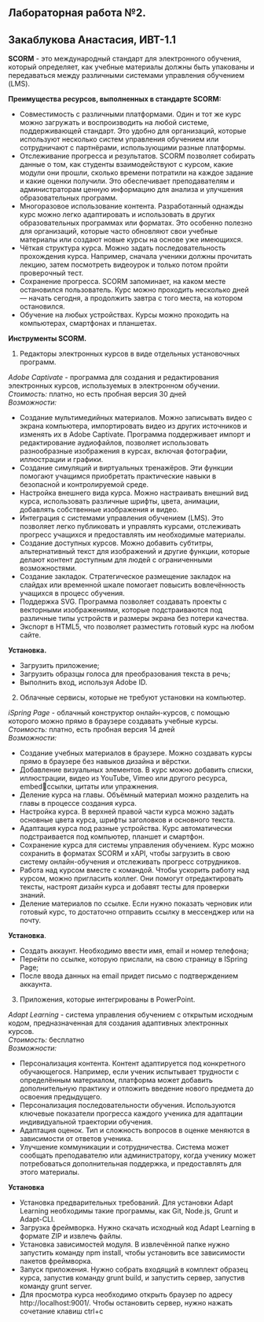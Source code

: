 ## Лабораторная работа №2. 
## Закаблукова Анастасия, ИВТ-1.1

**SCORM** - это международный стандарт для электронного обучения, который 
определяет, как учебные материалы должны быть упакованы и передаваться 
между различными системами управления обучением (LMS).

**Преимущества ресурсов, выполненных в стандарте SCORM:**
- Совместимость с различными платформами. Один и тот же курс можно 
загружать и воспроизводить на любой системе, поддерживающей 
стандарт. Это удобно для организаций, которые используют несколько 
систем управления обучением или сотрудничают с партнёрами, 
использующими разные платформы.
- Отслеживание прогресса и результатов. SCORM позволяет собирать 
данные о том, как студенты взаимодействуют с курсом, какие модули они 
прошли, сколько времени потратили на каждое задание и какие оценки 
получили. Это обеспечивает преподавателям и администраторам ценную 
информацию для анализа и улучшения образовательных программ.
- Многоразовое использование контента. Разработанный однажды курс 
можно легко адаптировать и использовать в других образовательных 
программах или форматах. Это особенно полезно для организаций, 
которые часто обновляют свои учебные материалы или создают новые
курсы на основе уже имеющихся.
- Чёткая структура курса. Можно задать последовательность прохождения 
курса. Например, сначала ученики должны прочитать лекцию, затем 
посмотреть видеоурок и только потом пройти проверочный тест.
- Сохранение прогресса. SCORM запоминает, на каком месте остановился 
пользователь. Курс можно проходить несколько дней — начать сегодня, а 
продолжить завтра с того места, на котором остановился.
- Обучение на любых устройствах. Курсы можно проходить на компьютерах, 
смартфонах и планшетах.

**Инструменты SCORM.**

1. Редакторы электронных курсов в виде отдельных установочных программ.

*Adobe Captivate* - программа для создания и редактирования электронных курсов, 
используемых в электронном обучении.  
*Стоимость:* платно, но есть пробная версия 30 дней  
*Возможности:*
- Создание мультимедийных материалов. Можно записывать видео с 
экрана компьютера, импортировать видео из других источников и 
изменять их в Adobe Captivate. Программа поддерживает импорт и 
редактирование аудиофайлов, позволяет использовать разнообразные 
изображения в курсах, включая фотографии, иллюстрации и графики. 
- Создание симуляций и виртуальных тренажёров. Эти функции помогают 
учащимся приобретать практические навыки в безопасной и 
контролируемой среде. 
- Настройка внешнего вида курса. Можно настраивать внешний вид 
курса, использовать различные шрифты, цвета, анимации, добавлять 
собственные изображения и видео. 
- Интеграция с системами управления обучением (LMS). Это позволяет 
легко публиковать и управлять курсами, отслеживать прогресс учащихся 
и предоставлять им необходимые материалы. 
- Создание доступных курсов. Можно добавить субтитры, альтернативный 
текст для изображений и другие функции, которые делают контент 
доступным для людей с ограниченными возможностями. 
- Создание закладок. Стратегическое размещение закладок на слайдах 
или временной шкале помогает повысить вовлечённость учащихся в 
процесс обучения. 
- Поддержка SVG. Программа позволяет создавать проекты с векторными 
изображениями, которые подстраиваются под различные типы 
устройств и размеры экрана без потери качества.
- Экспорт в HTML5, что позволяет разместить готовый курс на любом 
сайте.

**Установка.**
- Загрузить приложение;
- Загрузить образцы голоса для преобразования текста в речь;
- Выполнить вход, используя Adobe ID.

2. Облачные сервисы, которые не требуют установки на компьютер.

*iSpring Page* - облачный конструктор онлайн-курсов, с помощью которого можно 
прямо в браузере создавать учебные курсы.  
*Стоимость:* платно, есть пробная версия 14 дней  
*Возможности:*
- Создание учебных материалов в браузере. Можно создавать курсы прямо в 
браузере без навыков дизайна и вёрстки.
- Добавление визуальных элементов. В курс можно добавить списки, 
иллюстрации, видео из YouTube, Vimeo или другого ресурса, embedссылки, цитаты или упражнения.
- Деление курса на главы. Объёмный материал можно разделить на главы в 
процессе создания курса. 
- Настройка курса. В верхней правой части курса можно задать основные 
цвета курса, шрифты заголовков и основного текста. 
- Адаптация курса под разные устройства. Курс автоматически 
подстраивается под компьютер, планшет и смартфон. 
- Сохранение курса для системы управления обучением. Курс можно 
сохранить в форматах SCORM и xAPI, чтобы загрузить в свою систему 
онлайн-обучения и отслеживать прогресс сотрудников. 
- Работа над курсом вместе с командой. Чтобы ускорить работу над курсом, 
можно пригласить коллег. Они помогут отредактировать тексты, настроят 
дизайн курса и добавят тесты для проверки знаний. 
- Деление материалов по ссылке. Если нужно показать черновик или готовый 
курс, то достаточно отправить ссылку в мессенджер или на почту.

**Установка**.
- Создать аккаунт. Необходимо ввести имя, email и номер телефона;
- Перейти по ссылке, которую прислали, на свою страницу в ISpring Page;
- После ввода данных на email придет письмо с подтверждением аккаунта.

3. Приложения, которые интегрированы в PowerPoint.

*Adapt Learning* - система управления обучением с открытым исходным кодом, 
предназначенная для создания адаптивных электронных курсов.  
*Стоимость:* бесплатно  
*Возможности:*
- Персонализация контента. Контент адаптируется под конкретного 
обучающегося. Например, если ученик испытывает трудности с 
определённым материалом, платформа может добавить дополнительную 
практику и отложить введение нового предмета до освоения предыдущего.
- Персонализация последовательности обучения. Используются ключевые 
показатели прогресса каждого ученика для адаптации индивидуальной 
траектории обучения. 
- Адаптация оценок. Тип и сложность вопросов в оценке меняются в 
зависимости от ответов ученика.
- Улучшение коммуникации и сотрудничества. Система может сообщать 
преподавателю или администратору, когда ученику может потребоваться 
дополнительная поддержка, и предоставлять для этого материалы.

**Установка**
- Установка предварительных требований. Для установки Adapt Learning 
необходимы такие программы, как Git, Node.js, Grunt и Adapt-CLI.
- Загрузка фреймворка. Нужно скачать исходный код Adapt Learning в 
формате ZIP и извлечь файлы.
- Установка зависимостей модуля. В извлечённой папке нужно запустить 
команду npm install, чтобы установить все зависимости пакетов 
фреймворка.
- Запуск приложения. Нужно собрать входящий в комплект образец курса, 
запустив команду grunt build, и запустить сервер, запустив команду grunt 
server.
- Для просмотра курса необходимо открыть браузер по адресу 
http://localhost:9001/. Чтобы остановить сервер, нужно нажать сочетание 
клавиш ctrl+c